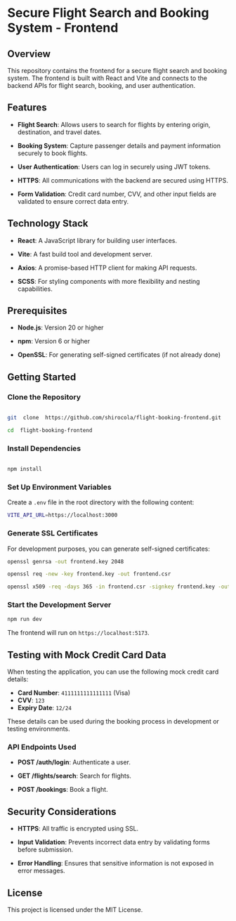 
# Secure Flight Search and Booking System - Frontend

  

## Overview

  

This repository contains the frontend for a secure flight search and booking system. The frontend is built with React and Vite and connects to the backend APIs for flight search, booking, and user authentication.

  

## Features

  

-  **Flight Search**: Allows users to search for flights by entering origin, destination, and travel dates.

-  **Booking System**: Capture passenger details and payment information securely to book flights.

-  **User Authentication**: Users can log in securely using JWT tokens.

-  **HTTPS**: All communications with the backend are secured using HTTPS.

-  **Form Validation**: Credit card number, CVV, and other input fields are validated to ensure correct data entry.

  

## Technology Stack

  

-  **React**: A JavaScript library for building user interfaces.

-  **Vite**: A fast build tool and development server.

-  **Axios**: A promise-based HTTP client for making API requests.

-  **SCSS**: For styling components with more flexibility and nesting capabilities.

  

## Prerequisites

  

-  **Node.js**: Version 20 or higher

-  **npm**: Version 6 or higher

-  **OpenSSL**: For generating self-signed certificates (if not already done)

  

## Getting Started

  

### Clone the Repository

  

```bash

git  clone  https://github.com/shirocola/flight-booking-frontend.git

cd  flight-booking-frontend
```

  
  

### Install Dependencies

  

```bash

npm install

```

  

### Set Up Environment Variables

  

Create a `.env` file in the root directory with the following content:

  

```bash
VITE_API_URL=https://localhost:3000
```

  

### Generate SSL Certificates

  

For development purposes, you can generate self-signed certificates:

  

```bash
openssl genrsa -out frontend.key 2048

openssl req -new -key frontend.key -out frontend.csr

openssl x509 -req -days 365 -in frontend.csr -signkey frontend.key -out frontend.cert
```

  

### Start the Development Server

  

```bash
npm run dev
```
  

The frontend will run on `https://localhost:5173`.

  

## Testing with Mock Credit Card Data

When testing the application, you can use the following mock credit card details:

- **Card Number**: `4111111111111111` (Visa)
- **CVV**: `123`
- **Expiry Date**: `12/24`

These details can be used during the booking process in development or testing environments.

  

### API Endpoints Used

  

-  **POST /auth/login**: Authenticate a user.

-  **GET /flights/search**: Search for flights.

-  **POST /bookings**: Book a flight.

  

## Security Considerations

  

-  **HTTPS**: All traffic is encrypted using SSL.

-  **Input Validation**: Prevents incorrect data entry by validating forms before submission.

-  **Error Handling**: Ensures that sensitive information is not exposed in error messages.

  

## License

  

This project is licensed under the MIT License.
